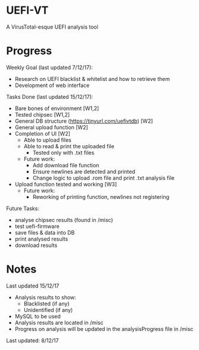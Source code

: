 # UEFI-VT
A VirusTotal-esque UEFI analysis tool

# Progress
Weekly Goal (last updated 7/12/17):
- Research on UEFI blacklist & whitelist and how to retrieve them
- Development of web interface

Tasks Done (last updated 15/12/17):
- Bare bones of environment [W1,2]
- Tested chipsec [W1,2]
- General DB structure (https://tinyurl.com/uefivtdb) [W2]
- General upload function [W2]
- Completion of UI [W2]
    - Able to upload files
    - Able to read & print the uploaded file
        - Tested only with .txt files
    - Future work:
        - Add download file function
        - Ensure newlines are detected and printed
        - Change logic to upload .rom file and print .txt analysis file
- Upload function tested and working [W3]
    - Future work:
        - Reworking of printing function, newlines not registering

Future Tasks:
- analyse chipsec results (found in /misc)
- test uefi-firmware
- save files & data into DB
- print analysed results
- download results

# Notes 
Last updated 15/12/17
- Analysis results to show:
    - Blacklisted (if any)
    - Unidentified (if any)
- MySQL to be used
- Analysis results are located in /misc
- Progress on analysis will be updated in the analysisProgress file in /misc

Last updated: 8/12/17